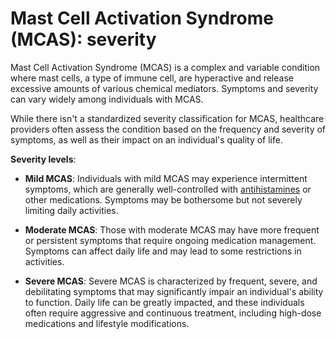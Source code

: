 <!--
source: gpt-3 + jph editing
tags: severities
-->

# Mast Cell Activation Syndrome (MCAS): severity

Mast Cell Activation Syndrome (MCAS) is a complex and variable condition where mast cells, a type of immune cell, are hyperactive and release excessive amounts of various chemical mediators. Symptoms and severity can vary widely among individuals with MCAS.

While there isn't a standardized severity classification for MCAS, healthcare providers often assess the condition based on the frequency and severity of symptoms, as well as their impact on an individual's quality of life.

**Severity levels**:

* **Mild MCAS**: Individuals with mild MCAS may experience intermittent symptoms, which are generally well-controlled with [antihistamines](../antihistamines/) or other medications. Symptoms may be bothersome but not severely limiting daily activities.

* **Moderate MCAS**: Those with moderate MCAS may have more frequent or persistent symptoms that require ongoing medication management. Symptoms can affect daily life and may lead to some restrictions in activities.

* **Severe MCAS**: Severe MCAS is characterized by frequent, severe, and debilitating symptoms that may significantly impair an individual's ability to function. Daily life can be greatly impacted, and these individuals often require aggressive and continuous treatment, including high-dose medications and lifestyle modifications.
